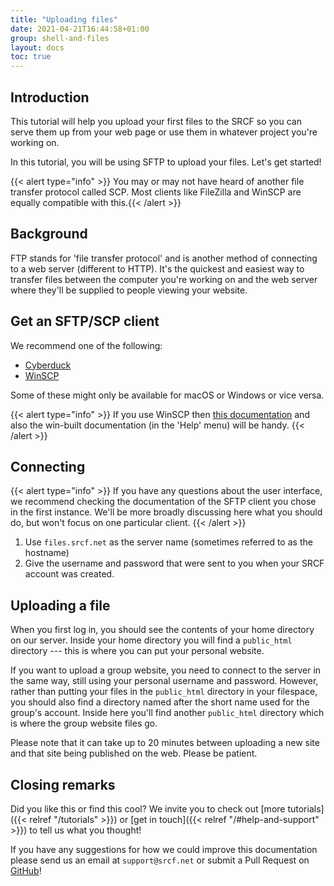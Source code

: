 ```yaml
---
title: "Uploading files"
date: 2021-04-21T16:44:58+01:00
group: shell-and-files
layout: docs
toc: true
---
```


## Introduction

This tutorial will help you upload
your first files to the SRCF so you can serve them up from your web page
or use them in whatever project you're working on.

In this tutorial, you will be using SFTP to upload your files. Let's
get started!

{{< alert type="info" >}}
You may or may not have heard of another file transfer protocol called
SCP. Most clients like FileZilla and WinSCP are equally compatible with
this.{{<  /alert >}}

## Background

FTP stands for 'file transfer protocol' and is another method of
connecting to a web server (different to HTTP). It's the quickest and
easiest way to transfer files between the computer you're working on
and the web server where they'll be supplied to people viewing your
website.

## Get an SFTP/SCP client

We recommend one of the following:

- [Cyberduck](http://cyberduck.io)
- [WinSCP](http://winscp.net/eng/index.php)

Some of these might only be available for macOS or Windows or vice
versa.

{{< alert type="info" >}}
If you use WinSCP then [this
documentation](http://winscp.net/eng/docs/introduction) and also the
win-built documentation (in the 'Help' menu) will be handy.
{{<  /alert >}}

## Connecting

{{< alert type="info" >}}
If you have any questions about the user interface, we recommend
checking the documentation of the SFTP client you chose in the first
instance. We'll be more broadly discussing here what you should do, but
won't focus on one particular client.
{{<  /alert >}}

1. Use `files.srcf.net` as the server name (sometimes referred to as
    the hostname)
2. Give the username and password that were sent to you when your SRCF
    account was created.

## Uploading a file

When you first log in, you should see the contents of your home
directory on our server. Inside your home directory you will find a
`public_html` directory --- this is where you can put your personal
website.

If you want to upload a group website, you need to connect to the server
in the same way, still using your personal username and password.
However, rather than putting your files in the `public_html` directory
in your filespace, you should also find a directory named after the
short name used for the group's account. Inside here you'll find
another `public_html` directory which is where the group website files
go.

Please note that it can take up to 20 minutes between uploading a new
site and that site being published on the web. Please be patient.

## Closing remarks

Did you like this or find this cool? We invite you to check out
[more tutorials]({{< relref "/tutorials" >}})
or [get in touch]({{< relref "/#help-and-support" >}}) to tell us what you thought!

If you have any suggestions for how we could improve this documentation
please send us an email at `support@srcf.net` or submit a Pull Request
on [GitHub](https://github.com/SRCF/docs)!
